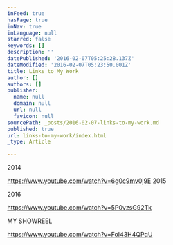 ```yaml
---
inFeed: true
hasPage: true
inNav: true
inLanguage: null
starred: false
keywords: []
description: ''
datePublished: '2016-02-07T05:25:28.137Z'
dateModified: '2016-02-07T05:23:50.001Z'
title: Links to My Work
author: []
authors: []
publisher:
  name: null
  domain: null
  url: null
  favicon: null
sourcePath: _posts/2016-02-07-links-to-my-work.md
published: true
url: links-to-my-work/index.html
_type: Article

---
```

2014

https://www.youtube.com/watch?v=6g0c9mv0j9E 2015

2016

https://www.youtube.com/watch?v=5P0vzsG92Tk

MY SHOWREEL

https://www.youtube.com/watch?v=FoI43H4QPqU